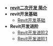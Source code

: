 - [**revit二次开发 简介**](/README.md)
- **revit开发基础**
  - [Revit开发基础](/revit开发基础\Revit开发基础.md)
- **Revit开发进阶**
  - [Revit开发进阶2](/Revit开发进阶\Revit开发进阶2.md)
  - [Revit开发进阶1](/Revit开发进阶\Revit开发进阶1.md)
